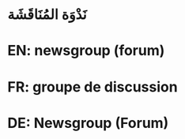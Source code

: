 # نَدْوَة المُنَاقَشَة

# EN: newsgroup (forum)

# FR: groupe de discussion

# DE: Newsgroup (Forum)
